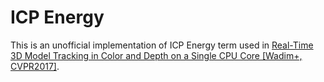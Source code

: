 # ICP Energy

This is an unofficial implementation of ICP Energy term used in [Real-Time 3D Model Tracking in Color and Depth on a Single CPU Core [Wadim+, CVPR2017]](https://arxiv.org/abs/1911.10249).
